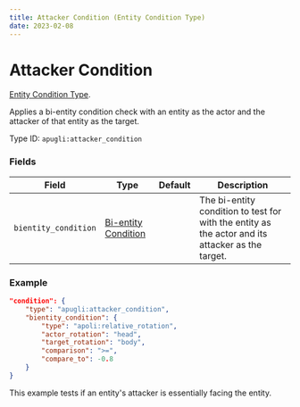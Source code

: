 ```yaml
---
title: Attacker Condition (Entity Condition Type)
date: 2023-02-08
---
```


# Attacker Condition

[Entity Condition Type](../entity_condition_types.md).

Applies a bi-entity condition check with an entity as the actor and the attacker of that entity as the target.

Type ID: `apugli:attacker_condition`

### Fields

Field  | Type | Default | Description
-------|------|---------|-------------
`bientity_condition` | [Bi-entity Condition](https://origins.readthedocs.io/en/latest/types/bientity_condition_types/) | | The bi-entity condition to test for with the entity as the actor and its attacker as the target.

### Example
```json
"condition": {
    "type": "apugli:attacker_condition",
    "bientity_condition": {
        "type": "apoli:relative_rotation",
        "actor_rotation": "head",
        "target_rotation": "body",
        "comparison": ">=",
        "compare_to": -0.8
    }
}
```
This example tests if an entity's attacker is essentially facing the entity.
